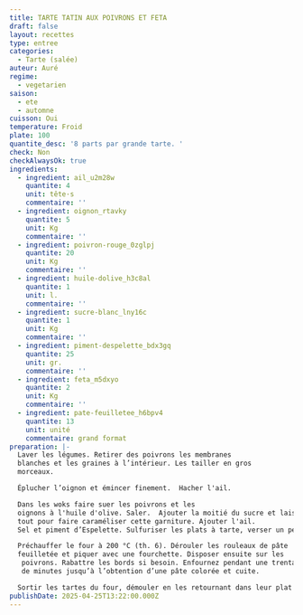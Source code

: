 ```yaml
---
title: TARTE TATIN AUX POIVRONS ET FETA
draft: false
layout: recettes
type: entree
categories:
  - Tarte (salée)
auteur: Auré
regime:
  - vegetarien
saison:
  - ete
  - automne
cuisson: Oui
temperature: Froid
plate: 100
quantite_desc: '8 parts par grande tarte. '
check: Non
checkAlwaysOk: true
ingredients:
  - ingredient: ail_u2m28w
    quantite: 4
    unit: tête·s
    commentaire: ''
  - ingredient: oignon_rtavky
    quantite: 5
    unit: Kg
    commentaire: ''
  - ingredient: poivron-rouge_0zglpj
    quantite: 20
    unit: Kg
    commentaire: ''
  - ingredient: huile-dolive_h3c8al
    quantite: 1
    unit: l.
    commentaire: ''
  - ingredient: sucre-blanc_lny16c
    quantite: 1
    unit: Kg
    commentaire: ''
  - ingredient: piment-despelette_bdx3gq
    quantite: 25
    unit: gr.
    commentaire: ''
  - ingredient: feta_m5dxyo
    quantite: 2
    unit: Kg
    commentaire: ''
  - ingredient: pate-feuilletee_h6bpv4
    quantite: 13
    unit: unité
    commentaire: grand format
preparation: |-
  Laver les légumes. Retirer des poivrons les membranes
  blanches et les graines à l’intérieur. Les tailler en gros
  morceaux.

  Éplucher l’oignon et émincer finement.  Hacher l'ail.

  Dans les woks faire suer les poivrons et les
  oignons à l'huile d'olive. Saler.  Ajouter la moitié du sucre et laisser cuire le
  tout pour faire caraméliser cette garniture. Ajouter l'ail.
  Sel et piment d’Espelette. Sulfuriser les plats à tarte, verser un peu de sucre au fond et disposer les légumes.

  Préchauffer le four à 200 °C (th. 6). Dérouler les rouleaux de pâte
  feuilletée et piquer avec une fourchette. Disposer ensuite sur les
   poivrons. Rabattre les bords si besoin. Enfournez pendant une trentaine
   de minutes jusqu’à l’obtention d’une pâte colorée et cuite.

  Sortir les tartes du four, démouler en les retournant dans leur plat de service et parsemer de feta émiettée.  Un délice.
publishDate: 2025-04-25T13:22:00.000Z
---
```

